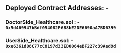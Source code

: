 ## Deployed Contract Addresses: - 

### DoctorSide_Healthcare.sol : - ```0x5d469947bBdf054082F6B8bE2DE6690aA7BD6399```

### UserSide_Healthcare.sol: - ```0xe6361d08C77cC8197d33ED0064eBF227c39Aed9d```